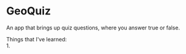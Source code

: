 # GeoQuiz
An app that brings up quiz questions, where you answer true or false.

Things that I've learned:  
1. 
